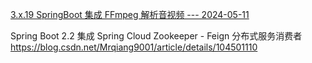 

[3.x.19 SpringBoot 集成 FFmpeg 解析音视频 --- 2024-05-11](./doc/106.springboot_ffmpeg_media.md)



Spring Boot 2.2 集成 Spring Cloud Zookeeper - Feign 分布式服务消费者
https://blog.csdn.net/Mrqiang9001/article/details/104501110